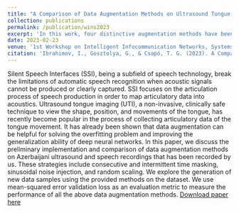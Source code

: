 ```yaml
---
title: "A Comparison of Data Augmentation Methods on Ultrasound Tongue Images for Articulatory- to-Acoustic Mapping towards Silent Speech Interfaces"
collection: publications
permalink: /publication/wins2023
excerpt: 'In this work, four distinctive augmentation methods have been employed on Azerbaijani ultrasound recording dataset!'
date: 2023-02-23
venue: '1st Workshop on Intelligent Infocommunication Networks, Systems and Services (WI2NS2)'
citation: 'Ibrahimov, I., Gosztolya, G., & Csapó, T. G. (2023). A Comparison of Data Augmentation Methods on Ultrasound Tongue Images for Articulatory-to-Acoustic Mapping towards Silent Speech Interfaces. In 1st Workshop on Intelligent Infocommunication Networks, Systems and Services (WI2NS2) (pp. 59-64). Budapest University of Technology and Economics. doi: 10.3311/wins2023-011'
---
```

Silent Speech Interfaces (SSI), being a subfield of speech technology, break the limitations of automatic speech recognition when acoustic signals cannot be produced or clearly captured. SSI focuses on the articulation process of speech production in order to map articulatory data into acoustics. Ultrasound tongue imaging (UTI), a non-invasive, clinically safe technique to view the shape, position, and movements of the tongue, has recently become popular in the process of collecting articulatory data of the tongue movement. It has already been shown that data augmentation can be helpful for solving the overfitting problem and improving the generalization ability of deep neural networks. In this paper, we discuss the preliminary implementation and comparison of data augmentation methods on Azerbaijani ultrasound and speech recordings that has been recorded by us. These strategies include consecutive and intermittent time masking, sinusoidal noise injection, and random scaling. We explore the generation of new data samples using the provided methods on the dataset. We use mean-squared error validation loss as an evaluation metric to measure the performance of all the above data augmentation methods.
[Download paper here](https://repozitorium.omikk.bme.hu/items/ddfaeaf6-4498-4873-90c9-cabe72bb1686)
